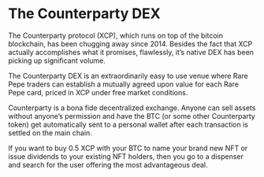 # The Counterparty DEX

The Counterparty protocol (XCP), which runs on top of the bitcoin blockchain, has been chugging away since 2014. Besides the fact that XCP actually accomplishes what it promises, flawlessly, it’s native DEX has been picking up significant volume.

The Counterparty DEX is an extraordinarily easy to use venue where Rare Pepe traders can establish a mutually agreed upon value for each Rare Pepe card, priced in XCP under free market conditions.

Counterparty is a bona fide decentralized exchange. Anyone can sell assets without anyone’s permission and have the BTC (or some other Counterparty token) get automatically sent to a personal wallet after each transaction is settled on the main chain.

If you want to buy 0.5 XCP with your BTC to name your brand new NFT or issue dividends to your existing NFT holders, then you go to a dispenser and search for the user offering the most advantageous deal.

